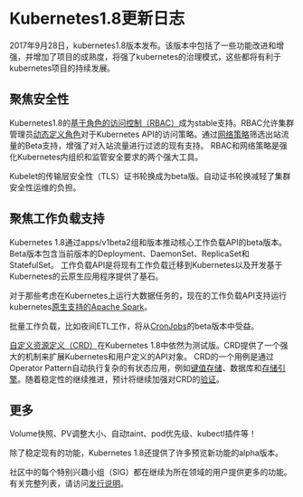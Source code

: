 # Kubernetes1.8更新日志

2017年9月28日，kubernetes1.8版本发布。该版本中包括了一些功能改进和增强，并增加了项目的成熟度，将强了kubernetes的治理模式，这些都将有利于kubernetes项目的持续发展。

## 聚焦安全性

Kubernetes1.8的[基于角色的访问控制（RBAC）](https://en.wikipedia.org/wiki/Role-based_access_control)成为stable支持。RBAC允许集群管理员[动态定义角色](https://kubernetes.io/docs/admin/authorization/rbac/)对于Kubernetes API的访问策略。通过[网络策略](https://kubernetes.io/docs/concepts/services-networking/network-policies/)筛选出站流量的Beta支持，增强了对入站流量进行过滤的现有支持。 RBAC和网络策略是强化Kubernetes内组织和监管安全要求的两个强大工具。

Kubelet的传输层安全性（TLS）证书轮换成为beta版。自动证书轮换减轻了集群安全性运维的负担。

## 聚焦工作负载支持

Kubernetes 1.8通过apps/v1beta2组和版本推动核心工作负载API的beta版本。Beta版本包含当前版本的Deployment、DaemonSet、ReplicaSet和StatefulSet。 工作负载API是将现有工作负载迁移到Kubernetes以及开发基于Kubernetes的云原生应用程序提供了基石。

对于那些考虑在Kubernetes上运行大数据任务的，现在的工作负载API支持运行kubernetes[原生支持的Apache Spark](https://apache-spark-on-k8s.github.io/userdocs/)。

批量工作负载，比如夜间ETL工作，将从[CronJobs](https://kubernetes.io/docs/concepts/workloads/controllers/cron-jobs/)的beta版本中受益。

[自定义资源定义（CRD）](https://kubernetes.io/docs/concepts/api-extension/custom-resources/)在Kubernetes 1.8中依然为测试版。CRD提供了一个强大的机制来扩展Kubernetes和用户定义的API对象。 CRD的一个用例是通过Operator Pattern自动执行复杂的有状态应用，例如[键值存储](https://github.com/coreos/etcd-operator)、数据库和[存储引擎](https://rook.io/)。随着稳定性的继续推进，预计将继续加强对CRD的[验证](https://kubernetes.io/docs/tasks/access-kubernetes-api/extend-api-custom-resource-definitions/#validation)。

## 更多

Volume快照、PV调整大小、自动taint、pod优先级、kubectl插件等！

除了稳定现有的功能，Kubernetes 1.8还提供了许多预览新功能的alpha版本。

社区中的每个特别兴趣小组（SIG）都在继续为所在领域的用户提供更多的功能。有关完整列表，请访问[发行说明](https://github.com/kubernetes/kubernetes/blob/master/CHANGELOG-1.8.md)。
